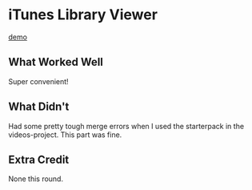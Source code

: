 # iTunes Library Viewer

[demo](https://ecstatic-bhabha-327d98.netlify.app)

## What Worked Well
Super convenient!

## What Didn't
Had some pretty tough merge errors when I used the starterpack in the videos-project. This part was fine. 

## Extra Credit
None this round.
